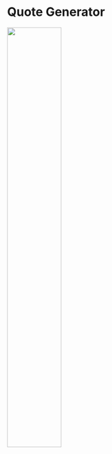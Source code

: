 # Quote Generator

<img src="https://user-images.githubusercontent.com/80202313/160556756-58488099-9b7c-4d5e-96dc-488567e83db4.jpg" width="50%">
